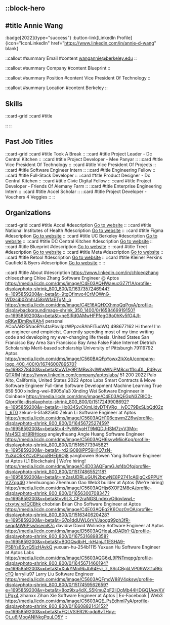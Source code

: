 ::block-hero
---
#title
Annie Wang
---

:badge[2022]{type="success"}
:button-link[LinkedIn Profile]{icon="IconLinkedIn" href="https://www.linkedin.com/in/annie-d-wang" blank}

::callout
#summary
Email
#content
wangannie@berkeley.edu
::

::callout
#summary
Company
#content
Blueprint
::

::callout
#summary
Position
#content
Vice President Of Technology
::

::callout
#summary
Location
#content
Berkeley
::

## Skills
::card-grid
::card
#title

::
::

## Past Job Titles
::card-grid
::card
#title
Took A Break
::
::card
#title
Project Leader - Dc Central Kitchen
::
::card
#title
Project Developer - Mee Panyar
::
::card
#title
Vice President Of Technology
::
::card
#title
Vice President Of Projects
::
::card
#title
Software Engineer Intern
::
::card
#title
Engineering Fellow
::
::card
#title
Full-Stack Developer
::
::card
#title
Product Designer - Dc Central Kitchen
::
::card
#title
Civic Digital Fellow
::
::card
#title
Project Developer - Friends Of Alemany Farm
::
::card
#title
Enterprise Engineering Intern
::
::card
#title
Accel Scholar
::
::card
#title
Project Developer - Vouchers 4 Veggies
::
::

## Organizations
::card-grid
::card
#title
Accel
#description
[Go to website](accel.com)
::
::card
#title
National Institutes of Health
#description
[Go to website](nih.gov)
::
::card
#title
Figma
#description
[Go to website](figma.com)
::
::card
#title
UC Berkeley
#description
[Go to website](berkeley.edu)
::
::card
#title
DC Central Kitchen
#description
[Go to website](dccentralkitchen.org)
::
::card
#title
Blueprint
#description
[Go to website](calblueprint.org)
::
::card
#title
Treet
#description
[Go to website](treet.co)
::
::card
#title
Meta
#description
[Go to website](meta.com)
::
::card
#title
Retool
#description
[Go to website](retool.com)
::
::card
#title
Kleiner Perkins Caufield & Byers
#description
[Go to website](kpcb.com)
::
::

::card
#title
About
#description
https://www.linkedin.com/in/chloeqzhang chloeqzhang Chloe Zhang Software Engineer @ Aptos https://media.licdn.com/dms/image/C4E03AQHWaeucGZ7f1A/profile-displayphoto-shrink_800_800/0/1637357246944?e=1695859200&v=beta&t=9tgOfImvo4CrMOWnG-WDzcjb0ZmhIJ58nWfaETgMj_o https://media.licdn.com/dms/image/C4E16AQHXXhmoQqPgyA/profile-displaybackgroundimage-shrink_350_1400/0/1658469919150?e=1695859200&v=beta&t=neSIRd0AMwHFPfegG9o0hKv5fO4Jl-pRKw1DmRwXAh4 personal ACoAAB25NaoBYs4taPbviIpzWPpzsRAhFlTudWQ 498677162 Hi there! I'm an engineer and empiricist. Currently spending most of my time writing code and developing my ever-changing life thesis. United States San Francisco Bay Area San Francisco Bay Area False False Internet Dietrich Scholarship Merit-based scholarship University of Pittsburgh 79119792 Aptos https://media.licdn.com/dms/image/C560BAQFpYowx2lkXeA/company-logo_400_400/0/1674600789570?e=1698278400&v=beta&t=WDy9R1MBw3yIWhsWNiPM8cxrfflsuDL_Rd9yvrQTXfM https://www.linkedin.com/company/aptoslabs/ 51 200 2022 Palo Alto, California, United States 2022 Aptos Labs Smart Contracts & Move Software Engineer Full-time Software Development Machine Learning True 859 500 xinding-wei-8905a1a3 Xinding Wei Software Enginneer in Coinbase https://media.licdn.com/dms/image/C4E03AQEGpN3ZBIC0-Q/profile-displayphoto-shrink_800_800/0/1517249908692?e=1695859200&v=beta&t=Hx834SyCKmLldyDT4VRg__ivEC79BxSLbQd02zL_6T0 zekun-li-51a82560 Zekun Li Software Engineer at Aptos https://media.licdn.com/dms/image/C5603AQH106cqwmZZ6w/profile-displayphoto-shrink_800_800/0/1645672527459?e=1695859200&v=beta&t=4-PyWKvoHT9MQDJ-lSM7zvV3Mp-Ms45DIpH9RHtioxg angieythuang Angie Huang Software Engineer https://media.licdn.com/dms/image/C5603AQH6svwMiioKpg/profile-displayphoto-shrink_800_800/0/1516577394582?e=1695859200&v=beta&t=rd2lG080iPP59H1Q7zN-YuXdO5KYCv0PscpRHEb9Oj8 yangbowen Bowen Yang Software Engineer at Aptos (L1 Blockchain) | We're hiring! https://media.licdn.com/dms/image/C4D03AQFamGJsf4bOfg/profile-displayphoto-shrink_800_800/0/1517486552118?e=1695859200&v=beta&t=m2asUDRLuGUN2bpwNE8P2741cA6IgCx9PPUYV2Zqq40 zhenhuangao Zhenhuan Gao Web3 builder at Aptos (We're hiring) https://media.licdn.com/dms/image/C5603AQHjs6XOF2M8cA/profile-displayphoto-shrink_800_800/0/1656300708347?e=1695859200&v=beta&t=v9L3_CF2raNGSLndexyO6qvIwwL-ctxytwIre1QCBhk chobrian Brian Cho Software Engineer at Aptos https://media.licdn.com/dms/image/C4E03AQEq2K6Ooz0nOA/profile-displayphoto-shrink_800_800/0/1516340620428?e=1695859200&v=beta&t=G7p1ddUWL6rVVJaogq99ph3fR-seqqMW6PswhsemK7c davidiw David Wolinsky Software Engineer at Aptos https://media.licdn.com/dms/image/D5603AQHqaLoDADb1-Q/profile-displayphoto-shrink_800_800/0/1675316898358?e=1695859200&v=beta&t=B0GQsdbiH_-kHJpjJ11ESHA9-P5BYs6SvrQ5lzHAvkQ yuxuan-hu-254b1115 Yuxuan Hu Software Engineer at Aptos Labs https://media.licdn.com/dms/image/C5603AQG6xL9PNTmqpg/profile-displayphoto-shrink_800_800/0/1645671460194?e=1695859200&v=beta&t=XukYMni9bJb94Eyr_z_SScCBgliLVP09Wzt1uR6rcTQ larryliu97 Larry Liu Software Engineer https://media.licdn.com/dms/image/C5603AQFmoW88V4qksw/profile-displayphoto-shrink_800_800/0/1517459562659?e=1695859200&v=beta&t=8oz9lxu4dX_S5KmuZpF2liOgMb44HDGQ1AqvXVLPgx4 zihanxx Zihan Xie Software Engineer at Aptos | Ex-Facebook | Web3 https://media.licdn.com/dms/image/C5603AQE_PsEdhmI7yA/profile-displayphoto-shrink_800_800/0/1660882143152?e=1695859200&v=beta&t=FQLVSlER2K-qdp8vTHqy-Ct_u6jMogANINkgPquLO5Y
::
